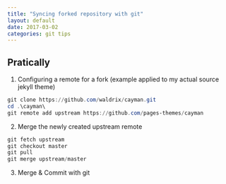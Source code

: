 ```yaml
---
title: "Syncing forked repository with git"
layout: default
date: 2017-03-02
categories: git tips
---
```


## Pratically

1. Configuring a remote for a fork (example applied to my actual source jekyll theme)
```powershell
git clone https://github.com/waldrix/cayman.git
cd .\cayman\
git remote add upstream https://github.com/pages-themes/cayman
```
2. Merge the newly created upstream remote
```powershell
git fetch upstream
git checkout master
git pull
git merge upstream/master
```
3. Merge & Commit with git